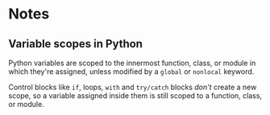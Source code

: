 # Notes

## Variable scopes in Python

Python variables are scoped to the innermost function, class, or module in which they're assigned, unless modified by a `global` or `nonlocal` keyword. 

Control blocks like `if`, loops, `with` and `try/catch` blocks *don't* create a new scope, so a variable assigned inside them is still scoped to a function, class, or module.